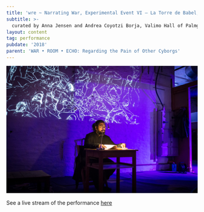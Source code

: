 ```yaml
---
title: 'wre ~ Narrating War, Experimental Event VI – La Torre de Babel, Pori'
subtitle: >-
  curated by Anna Jensen and Andrea Coyotzi Borja, Valimo Hall of Palmgren Conservatory
layout: content
tag: performance
pubdate: '2018'
parent: 'WAR • ROOM • ECHO: Regarding the Pain of Other Cyborgs'
---
```

![performance view, Pori Film Festival, Pori, photo by Anna Jensen](/assets/img/ali-akbar-mehta_narratng-war_experimental-event-iv_2018.jpg)

See a live stream of the performance [here](https://www.facebook.com/aliakbarmehta/videos/10161149738290054/)

